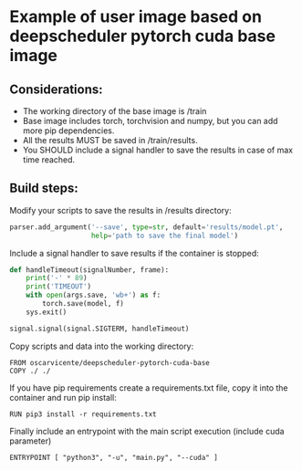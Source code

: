 # Example of user image based on deepscheduler pytorch cuda base image

## Considerations:

- The working directory of the base image is /train
- Base image includes torch, torchvision and numpy, but you can add more pip dependencies.
- All the results MUST be saved in /train/results.
- You SHOULD include a signal handler to save the results in case of max time reached.

## Build steps:

Modify your scripts to save the results in /results directory:

```python
parser.add_argument('--save', type=str, default='results/model.pt',
                    help='path to save the final model')

```

Include a signal handler to save results if the container is stopped:

```python
def handleTimeout(signalNumber, frame):
    print('-' * 89)
    print('TIMEOUT')
    with open(args.save, 'wb+') as f:
        torch.save(model, f)
    sys.exit() 

signal.signal(signal.SIGTERM, handleTimeout)
```

Copy scripts and data into the working directory:

```docker
FROM oscarvicente/deepscheduler-pytorch-cuda-base
COPY ./ ./
```

If you have pip requirements create a requirements.txt file, copy it into the container and run pip install:

```docker
RUN pip3 install -r requirements.txt
```

Finally include an entrypoint with the main script execution (include cuda parameter)

```docker
ENTRYPOINT [ "python3", "-u", "main.py", "--cuda" ]
```